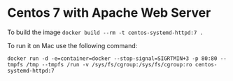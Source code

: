 # Centos 7 with Apache Web Server
To build the image
`docker build --rm -t centos-systemd-httpd:7 .`

To run it on Mac use the following command:

    docker run -d -e=container=docker --stop-signal=SIGRTMIN+3 -p 80:80 --tmpfs /tmp --tmpfs /run -v /sys/fs/cgroup:/sys/fs/cgroup:ro centos-systemd-httpd:7

